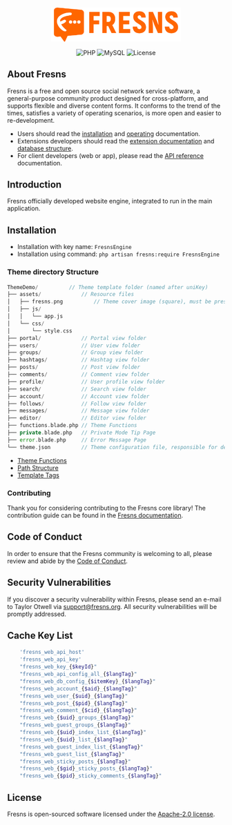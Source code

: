 <p align="center"><a href="https://fresns.org" target="_blank"><img src="https://raw.githubusercontent.com/fresns/docs/main/images/Fresns-Logo(orange).png" width="300"></a></p>

<p align="center">
<img src="https://img.shields.io/badge/PHP-%5E8.0-green" alt="PHP">
<img src="https://img.shields.io/badge/MySQL-%5E5.7%7C%5E8.0-orange" alt="MySQL">
<img src="https://img.shields.io/badge/License-Apache--2.0-blue" alt="License">
</p>

## About Fresns

Fresns is a free and open source social network service software, a general-purpose community product designed for cross-platform, and supports flexible and diverse content forms. It conforms to the trend of the times, satisfies a variety of operating scenarios, is more open and easier to re-development.

- Users should read the [installation](https://fresns.org/guide/install.html) and [operating](https://fresns.org/guide/operating.html) documentation.
- Extensions developers should read the [extension documentation](https://fresns.org/extensions/) and [database structure](https://fresns.org/database/).
- For client developers (web or app), please read the [API reference](https://fresns.org/api/) documentation.

## Introduction

Fresns officially developed website engine, integrated to run in the main application.

## Installation

- Installation with key name: `FresnsEngine`
- Installation using command: `php artisan fresns:require FresnsEngine`

### Theme directory Structure

```php
ThemeDemo/          // Theme template folder (named after uniKey)
├── assets/             // Resource files
│   ├── fresns.png          // Theme cover image (square), must be present and fixed in position
│   ├── js/
│   │   └── app.js
│   └── css/
│       └── style.css
├── portal/             // Portal view folder
├── users/              // User view folder
├── groups/             // Group view folder
├── hashtags/           // Hashtag view folder
├── posts/              // Post view folder
├── comments/           // Comment view folder
├── profile/            // User profile view folder
├── search/             // Search view folder
├── account/            // Account view folder
├── follows/            // Follow view folder
├── messages/           // Message view folder
├── editor/             // Editor view folder
├── functions.blade.php // Theme Functions
├── private.blade.php   // Private Mode Tip Page
├── error.blade.php     // Error Message Page
└── theme.json          // Theme configuration file, responsible for defining the base properties of the theme
```

- [Theme Functions](https://fresns.org/extensions/theme/functions.html)
- [Path Structure](https://fresns.org/extensions/theme/structure.html)
- [Template Tags](https://fresns.org/extensions/theme/tags.html)

### Contributing

Thank you for considering contributing to the Fresns core library! The contribution guide can be found in the [Fresns documentation](https://fresns.org/community/join.html).

## Code of Conduct

In order to ensure that the Fresns community is welcoming to all, please review and abide by the [Code of Conduct](https://fresns.org/community/join.html#code-of-conduct).

## Security Vulnerabilities

If you discover a security vulnerability within Fresns, please send an e-mail to Taylor Otwell via [support@fresns.org](mailto:support@fresns.org). All security vulnerabilities will be promptly addressed.

## Cache Key List

```php
    'fresns_web_api_host'
    'fresns_web_api_key'
    "fresns_web_key_{$keyId}"
    "fresns_web_api_config_all_{$langTag}"
    "fresns_web_db_config_{$itemKey}_{$langTag}"
    "fresns_web_account_{$aid}_{$langTag}"
    "fresns_web_user_{$uid}_{$langTag}"
    "fresns_web_post_{$pid}_{$langTag}"
    "fresns_web_comment_{$cid}_{$langTag}"
    "fresns_web_{$uid}_groups_{$langTag}"
    "fresns_web_guest_groups_{$langTag}"
    "fresns_web_{$uid}_index_list_{$langTag}"
    "fresns_web_{$uid}_list_{$langTag}"
    "fresns_web_guest_index_list_{$langTag}"
    "fresns_web_guest_list_{$langTag}"
    "fresns_web_sticky_posts_{$langTag}"
    "fresns_web_{$gid}_sticky_posts_{$langTag}"
    "fresns_web_{$pid}_sticky_comments_{$langTag}"
```

## License

Fresns is open-sourced software licensed under the [Apache-2.0 license](https://github.com/fresns/fresns/blob/main/LICENSE).
